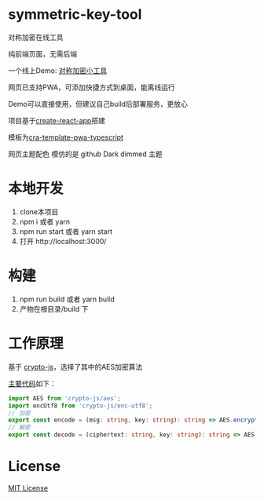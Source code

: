 # symmetric-key-tool
对称加密在线工具

纯前端页面，无需后端

一个线上Demo: [对称加密小工具](https://encode.zggmd.com/)

网页已支持PWA，可添加快捷方式到桌面，能离线运行

Demo可以直接使用，但建议自己build后部署服务，更放心


项目基于[create-react-app](https://create-react-app.dev/)搭建

模板为[cra-template-pwa-typescript](https://www.npmjs.com/package/cra-template-pwa-typescript)

网页主题配色 模仿的是 github Dark dimmed 主题

# 本地开发
1. clone本项目
2. npm i 或者 yarn
3. npm run start 或者 yarn start
4. 打开 http://localhost:3000/

# 构建
1. npm run build 或者 yarn build
2. 产物在根目录/build 下

# 工作原理
基于 [crypto-js](https://github.com/brix/crypto-js)，选择了其中的AES加密算法

[主要代码](https://github.com/zggmd/symmetric-key-tool/blob/main/src/utils/helper.ts#L4)如下：
```typescript
import AES from 'crypto-js/aes';
import encUtf8 from 'crypto-js/enc-utf8';
// 加密
export const encode = (msg: string, key: string): string => AES.encrypt(msg, key).toString();
// 解密
export const decode = (ciphertext: string, key: string): string => AES.decrypt(ciphertext, key).toString(encUtf8)
```

#  License
 [MIT License](https://github.com/zggmd/symmetric-key-tool/blob/main/LICENSE)
 
